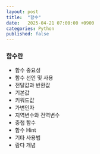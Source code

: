 ```yaml
---
layout: post
title:  "함수"
date:   2025-04-21 07:00:00 +0900
categories: Python
published: false
---
```


### 함수란


- 함수 중요성
- 함수 선언 및 사용
- 전달값과 반환값
- 기본값
- 키워드값
- 가변인자
- 지역변수와 전역변수
- 중첩 함수
- 함수 Hint
- 기타 사용법
- 람다 개념